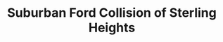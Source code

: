 ---
title: "Suburban Ford Collision of Sterling Heights"
url: /sterling-heights/suburban-ford-collision-of-sterling-heights/
shop: car repair
---